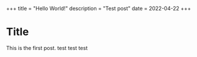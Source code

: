 +++
title = "Hello World!"
description = "Test post"
date = 2022-04-22
+++

# Title

This is the first post. test test test
